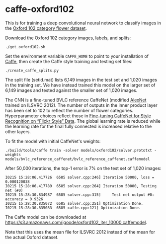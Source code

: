 # caffe-oxford102
This is for training a deep convolutional neural network to classify images in the [Oxford 102 category flower dataset](http://www.robots.ox.ac.uk/~vgg/data/flowers/102/index.html).

Download the Oxford 102 category images, labels, and splits:

`./get_oxford102.sh`

Set the environment variable `CAFFE_HOME` to point to your installation of [Caffe](http://caffe.berkeleyvision.org/), then create the Caffe style training and testing set files:

`./create_caffe_splits.py`

The split file (setid.mat) lists 6,149 images in the test set and 1,020 images in the training set. We have instead trained this model on the larger set of 6,149 images and tested against the smaller set of 1,020 images.

The CNN is a fine-tuned BVLC reference CaffeNet (modified [AlexNet](http://papers.nips.cc/paper/4824-imagenet-classification-with-deep-convolutional-neural-networks) trained on ILSVRC 2012). The number of outputs in the inner product layer has been set to 102 to reflect the number of flower categories. Hyperparameter choices reflect those in [Fine-tuning CaffeNet for Style Recognition on “Flickr Style” Data](http://caffe.berkeleyvision.org/gathered/examples/finetune_flickr_style.html). The global learning rate is reduced while the learning rate for the final fully connected is increased relative to the other layers.

To fit the model with initial CaffeNet's weights:

```
./build/tools/caffe train -solver models/oxford102/solver.prototxt -weights models/bvlc_reference_caffenet/bvlc_reference_caffenet.caffemodel
```

After 50,000 iterations, the top-1 error is 7% on the test set of 1,020 images:
```
I0215 15:28:06.417726  6585 solver.cpp:246] Iteration 50000, loss = 0.000120038
I0215 15:28:06.417789  6585 solver.cpp:264] Iteration 50000, Testing net (#0)
I0215 15:28:30.834987  6585 solver.cpp:315]     Test net output #0: accuracy = 0.9326
I0215 15:28:30.835072  6585 solver.cpp:251] Optimization Done.
I0215 15:28:30.835083  6585 caffe.cpp:121] Optimization Done.
```

The Caffe model can be downloaded at https://s3.amazonaws.com/jgoode/oxford102_iter_10000.caffemodel.

Note that this uses the mean file for ILSVRC 2012 instead of the mean for the actual Oxford dataset.

